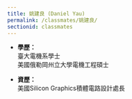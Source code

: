```yaml
---
title: 姚建良 (Daniel Yau)
permalink: /classmates/姚建良/
sectionid: classmates
---
```


- **學歷：**<br />
  臺大電機系學士<br />
  美國俄勒岡州立大學電機工程碩士

- **資歷：**<br />
  美國Silicon Graphics積體電路設計處長

